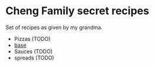 # Cheng Family secret recipes

Set of recipes as given by my grandma. 

- Pizzas (TODO)
 - [base](./pizzas/base.md)
- Sauces (TODO)
- spreads (TODO)